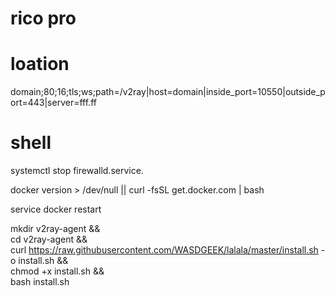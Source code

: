 # rico pro
# loation
domain;80;16;tls;ws;path=/v2ray|host=domain|inside_port=10550|outside_port=443|server=fff.ff
# shell
systemctl stop firewalld.service.

docker version > /dev/null || curl -fsSL get.docker.com | bash

service docker restart

mkdir v2ray-agent  &&  \
cd v2ray-agent && \
curl https://raw.githubusercontent.com/WASDGEEK/lalala/master/install.sh -o install.sh && \
chmod +x install.sh && \
bash install.sh
